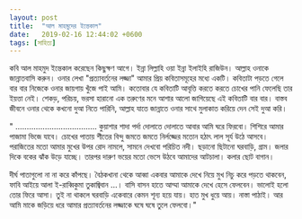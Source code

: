 ```yaml
---
layout: post
title:  "আল মাহমুদের ইন্তেকাল"
date:   2019-02-16 12:44:02 +0600
tags: [সাহিত্য]
---
```


কবি আল মাহমুদ ইন্তেকাল করেছেন কিছুক্ষণ আগে। ইন্না লিল্লাহি ওয়া ইন্না ইলাইহি রাজিউন। আল্লাহ ওনাকে জান্নাতবাসি করুন। ওনার লেখা "প্রত্যাবর্তনের লজ্জা" আমার প্রিয় কবিতাসমূহের মধ্যে একটি। কবিতাটা পড়তে গেলে বার বার নিজেকে ওনার জায়গায় খুঁজে পাই আমি। কতোবার যে কবিতাটি আবৃত্তি করতে করতে চোখের পানি ফেলেছি তার ইয়ত্তা নেই। শেকড়, পরিচয়, ভরসা হারানো এক তরুণের মনে আশার আলো জাগিয়েছে এই কবিতাটি বার বার। বাস্তব জীবনে ওনার থেকে কখনো দুআ নিতে পারিনি, আল্লাহ যাতে জান্নাতে ওনার সাথে মুলাকাত করিয়ে দেন সেই দুআ করি।

"
....................................
কুয়াশার শাদা পর্দা দোলাতে দোলাতে আবার আমি ঘরে ফিরবো। 
শিশিরে আমার পাজামা ভিজে যাবে। চোখের পাতায় 
শীতের বিন্দু জমতে জমতে নির্লজ্জের মতোন হঠাৎ 
লাল সূর্য উঠে আসবে। পরাজিতের মতো আমার মুখের উপর রোদ 
নামলে, সামনে দেখবো পরিচিত নদী। ছড়ানো ছিটানো 
ঘরবাড়ি, গ্রাম। জলার দিকে বকের ঝাঁক উড়ে যাচ্ছে। তারপর 
দারুণ ভয়ের মতো ভেসে উঠবে আমাদের আটচালা। 
কলার ছোট বাগান।


দীর্ঘ পাতাগুলো না না করে কাঁপছে। বৈঠকখানা থেকে আব্বা 
একবার আমাকে দেখে নিয়ে মুখ নিচু করে পড়তে থাকবেন, 
ফাবি আইয়ে আলা ই-রাব্বিকুমা তুকাজ্বিবান …। 
বাসি বাসন হাতে আম্মা আমাকে দেখে হেসে ফেলবেন। 
ভালোই হলো তোর ফিরে আসা। তুই না থাকলে 
ঘরবাড়ি একেবারে কেমন শূন্য হয়ে যায়। হাত মুখ 
ধুয়ে আয়। নাস্তা পাঠাই। 
আর আমি মাকে জড়িয়ে ধরে আমার প্রত্যাবর্তনের লজ্জাকে 
ঘষে ঘষে 
তুলে ফেলবো।"
